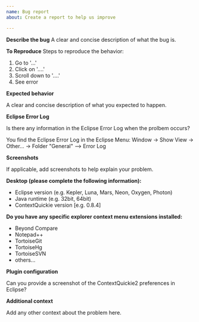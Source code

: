 ```yaml
---
name: Bug report
about: Create a report to help us improve

---
```


**Describe the bug**
A clear and concise description of what the bug is.

**To Reproduce**
Steps to reproduce the behavior:
1. Go to '...'
2. Click on '....'
3. Scroll down to '....'
4. See error

**Expected behavior**

A clear and concise description of what you expected to happen.

**Eclipse Error Log**

Is there any information in the Eclipse Error Log when the prolbem occurs?

You find the Eclipse Error Log in the Eclipse Menu: Window -> Show View -> Other... -> Folder "General" --> Error Log

**Screenshots**

If applicable, add screenshots to help explain your problem.

**Desktop (please complete the following information):**

 - Eclipse version (e.g. Kepler, Luna, Mars, Neon, Oxygen, Photon)
 - Java runtime (e.g. 32bit, 64bit)
 - ContextQuickie version [e.g. 0.8.4]

**Do you have any specific explorer context menu extensions installed:**

 - Beyond Compare
 - Notepad++
 - TortoiseGit
 - TortoiseHg
 - TortoiseSVN
 - others...
 
 **Plugin configuration**
 
Can you provide a screenshot of the ContextQuickie2 preferences in Eclipse?

**Additional context**

Add any other context about the problem here.

